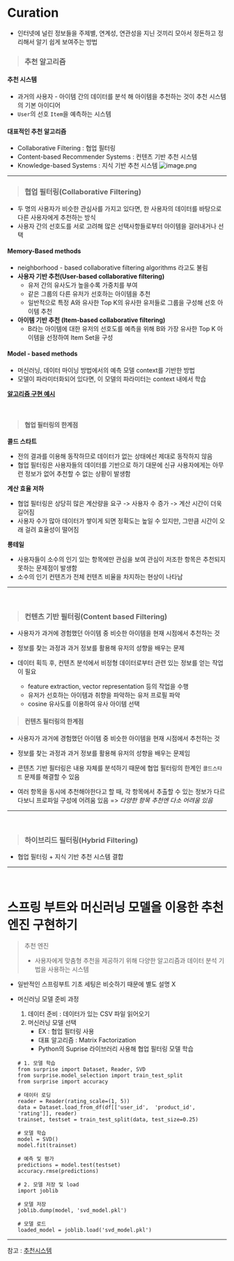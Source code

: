 # Curation

- 인터넷에 널린 정보들을 주제별, 연계성, 연관성을 지닌 것끼리 모아서 정돈하고 정리해서 알기 쉽게 보여주는 방법

> ### 추천 알고리즘
#### 추천 시스템
- 과거의 사용자 - 아이템 간의 데이터를 분석 해 아이템을 추천하는 것이 추천 시스템의 기본 아이디어
- `User`의 선호 `Item`을 예측하는 시스템

#### 대표적인 추천 알고리즘
- Collaborative Filtering : 협업 필터링
- Content-based Recommender Systems : 컨텐츠 기반 추천 시스템
- Knowledge-based Systems : 지식 기반 추천 시스템
![image.png](./recommendSystem.png)


---

> ### 협업 필터링(Collaborative Filtering)
- 두 명의 사용자가 비슷한 관심사를 가지고 있다면, 한 사용자의 데이터를 바탕으로 다른 사용자에게 추천하는 방식
- 사용자 간의 선호도를 서로 고려해 많은 선택사항들로부터 아이템을 걸러내거나 선택

#### Memory-Based methods
- neighborhood - based collaborative filtering algorithms 라고도 불림
- **사용자 기반 추천(User-based collaborative filtering)**
    - 유저 간의 유사도가 높을수록 가중치를 부여
    - 같은 그룹의 다른 유저가 선호하는 아이템을 추천
    - 일반적으로 특정 A와 유사한 Top K의 유사한 유저들로 그룹을 구성해 선호 아이템 추천
- **아이템 기반 추천 (Item-based collaborative filtering)**
    - B라는 아이템에 대한 유저의 선호도를 예측을 위해 B와 가장 유사한 Top K 아이템을 선정하여 Item Set을 구성

#### Model - based methods
- 머신러닝, 데이터 마이닝 방법에서의 예측 모델 context를 기반한 방법
- 모델이 파라미터화되어 있다면, 이 모델의 파라미터는 context 내에서 학습

**[알고리즘 구현 예시](https://jujeol-jujeol.github.io/2021/08/12/%ED%98%91%EC%97%85-%ED%95%84%ED%84%B0%EB%A7%81/)**

<br>

> #### 협업 필터링의 한계점

**콜드 스타트**
- 전의 결과를 이용해 동작하므로 데이터가 없는 상태에선 제대로 동작하지 않음
- 협업 필터링은 사용자들의 데이터를 기반으로 하기 대문에 신규 사용자에게는 아무런 정보가 없어 추천할 수 없는 상황이 발생함

**계산 효율 저하**
- 협업 필터링은 상당히 많은 계산량을 요구 -> 사용자 수 증가 -> 계산 시간이 더욱 길어짐
- 사용자 수가 많아 데이터가 쌓이게 되면 정확도는 높일 수 있지만, 그만큼 시간이 오래 걸려 효율성이 떨어짐

**롱테일**
- 사용자들이 소수의 인기 있는 항목에만 관심을 보여 관심이 저조한 항목은 추천되지 못하는 문제점이 발생함
- 소수의 인기 컨텐츠가 전체 컨텐츠 비율을 차지하는 현상이 나타남

---

<br>

> ### 컨텐츠 기반 필터링(Content based Filtering)
- 사용자가 과거에 경험했던 아이템 중 비슷한 아이템을 현재 시점에서 추천하는 것
- 정보를 찾는 과정과 과거 정보를 활용해 유저의 성향을 배우는 문제

- 데이터 획득 후, 컨텐츠 분석에서 비정형 데이터로부터 관련 있는 정보를 얻는 작업이 필요
    - feature extraction, vector representation 등의 작업을 수행
    - 유저가 선호하는 아이템과 취향을 파악하는 유저 프로필 파악
    - cosine 유사도를 이용하여 유사 아이템 선택



> #### 컨텐츠 필터링의 한계점
- 사용자가 과거에 경험했던 아이템 중 비슷한 아이템을 현재 시점에서 추천하는 것
- 정보를 찾는 과정과 과거 정보를 활용해 유저의 성향을 배우는 문제임

- 콘텐츠 기반 필터링은 내용 자체를 분석하기 때문에 협업 필터링의 한계인 `콜드스타트` 문제를 해결할 수 있음
- 여러 항목을 동시에 추천해야한다고 할 때, 각 항목에서 추출할 수 있는 정보가 다르다보니 프로파일 구성에 어려움 있음 => _다양한 항목 추천엔 다소 어려움 있음_


---

<br>

> ### 하이브리드 필터링(Hybrid Filtering)
- 협업 필터링 + 지식 기반 추천 시스템 결합

---


<br>

# 스프링 부트와 머신러닝 모델을 이용한 추천 엔진 구현하기
> 추천 엔진
> - 사용자에게 맞춤형 추천을 제공하기 위해 다양한 알고리즘과 데이터 분석 기법을 사용하는 시스템
- 일반적인 스프링부트 기초 세팅은 비슷하기 때문에 별도 설명 X

- 머신러닝 모델 준비 과정
    1. 데이터 준비 : 데이터가 있는 CSV 파일 읽어오기
    2. 머신러닝 모델 선택
        - EX : 협업 필터링 사용
        - 대표 알고리즘 : Matrix Factorization
        - Python의 Suprise 라이브러리 사용해 협업 필터링 모델 학습

    ```Phython
    # 1. 모델 학습
    from surprise import Dataset, Reader, SVD
    from surprise.model_selection import train_test_split
    from surprise import accuracy

    # 데이터 로딩
    reader = Reader(rating_scale=(1, 5))
    data = Dataset.load_from_df(df[['user_id',  'product_id', 'rating']], reader)
    trainset, testset = train_test_split(data, test_size=0.25)

    # 모델 학습
    model = SVD()
    model.fit(trainset)

    # 예측 및 평가
    predictions = model.test(testset)
    accuracy.rmse(predictions)

    # 2. 모델 저장 및 load
    import joblib

    # 모델 저장
    joblib.dump(model, 'svd_model.pkl')

    # 모델 로드
    loaded_model = joblib.load('svd_model.pkl')
    ```

--- 
참고 : [추천시스템](https://velog.io/@dlgkdis801/TIL-%EC%B6%94%EC%B2%9C-%EC%8B%9C%EC%8A%A4%ED%85%9C%EC%9D%84-%EC%84%A4%EA%B3%84%ED%95%B4%EB%B3%B4%EC%9E%90)
